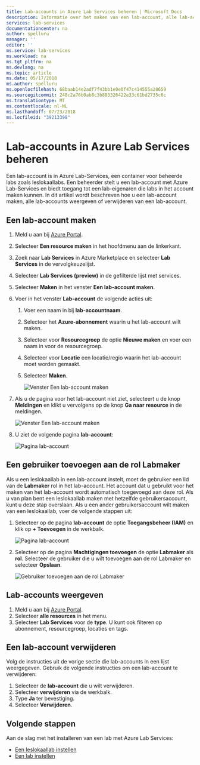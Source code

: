 ```yaml
---
title: Lab-accounts in Azure Lab Services beheren | Microsoft Docs
description: Informatie over het maken van een lab-account, alle lab-accounts weergeven of verwijderen van een lab-account in een Azure-abonnement.
services: lab-services
documentationcenter: na
author: spelluru
manager: ''
editor: ''
ms.service: lab-services
ms.workload: na
ms.tgt_pltfrm: na
ms.devlang: na
ms.topic: article
ms.date: 05/17/2018
ms.author: spelluru
ms.openlocfilehash: 68baab14e2adf7f43bb1e0e0f47c414555a28659
ms.sourcegitcommit: 248c2a76b0ab8c3b883326422e33c61bd2735c6c
ms.translationtype: MT
ms.contentlocale: nl-NL
ms.lasthandoff: 07/23/2018
ms.locfileid: "39213398"
---
```

# <a name="manage-lab-accounts-in-azure-lab-services"></a>Lab-accounts in Azure Lab Services beheren 
Een lab-account is in Azure Lab-Services, een container voor beheerde labs zoals leslokaallabs. Een beheerder stelt u een lab-account met Azure Lab-Services en biedt toegang tot een lab-eigenaren die labs in het account maken kunnen. In dit artikel wordt beschreven hoe u een lab-account maken, alle lab-accounts weergeven of verwijderen van een lab-account.

## <a name="create-a-lab-account"></a>Een lab-account maken
1. Meld u aan bij [Azure Portal](https://portal.azure.com).
2. Selecteer **Een resource maken** in het hoofdmenu aan de linkerkant.
3. Zoek naar **Lab Services** in Azure Marketplace en selecteer **Lab Services** in de vervolgkeuzelijst. 
4. Selecteer **Lab Services (preview)** in de gefilterde lijst met services. 
5. Selecteer **Maken** in het venster **Een lab-account maken**.
7. Voer in het venster **Lab-account** de volgende acties uit: 
    1. Voer een naam in bij **lab-accountnaam**. 
    2. Selecteer het **Azure-abonnement** waarin u het lab-account wilt maken.
    3. Selecteer voor **Resourcegroep** de optie **Nieuwe maken** en voer een naam in voor de resourcegroep.
    4. Selecteer voor **Locatie** een locatie/regio waarin het lab-account moet worden gemaakt. 
    5. Selecteer **Maken**. 

        ![Venster Een lab-account maken](../media/how-to-manage-lab-accounts/lab-account-settings.png)
5. Als u de pagina voor het lab-account niet ziet, selecteert u de knop **Meldingen** en klikt u vervolgens op de knop **Ga naar resource** in de meldingen. 

    ![Venster Een lab-account maken](../media/how-to-manage-lab-accounts/notification-go-to-resource.png)    
6. U ziet de volgende pagina **lab-account**:

    ![Pagina lab-account](../media/how-to-manage-lab-accounts/lab-account-page.png)

## <a name="add-a-user-to-the-lab-creator-role"></a>Een gebruiker toevoegen aan de rol Labmaker
Als u een leslokaallab in een lab-account instelt, moet de gebruiker een lid van de **Labmaker** rol in het lab-account. Het account dat u gebruikt voor het maken van het lab-account wordt automatisch toegevoegd aan deze rol. Als u van plan bent een leslokaallab maken met hetzelfde gebruikersaccount, kunt u deze stap overslaan. Als u een ander gebruikersaccount wilt maken van een leslokaallab, voer de volgende stappen uit: 

1. Selecteer op de pagina **lab-account** de optie **Toegangsbeheer (IAM)** en klik op **+ Toevoegen** in de werkbalk. 

    ![Pagina lab-account](../media/tutorial-setup-lab-account/access-control.png)
2. Selecteer op de pagina **Machtigingen toevoegen** de optie **Labmaker** als **rol**. Selecteer de gebruiker die u wilt toevoegen aan de rol Labmaker en selecteer **Opslaan**. 

    ![Gebruiker toevoegen aan de rol Labmaker](../media/tutorial-setup-lab-account/add-user-to-lab-creator-role.png)


## <a name="view-lab-accounts"></a>Lab-accounts weergeven
1. Meld u aan bij [Azure Portal](https://portal.azure.com).
2. Selecteer **alle resources** in het menu. 
3. Selecteer **Lab Services** voor de **type**. 
    U kunt ook filteren op abonnement, resourcegroep, locaties en tags. 

## <a name="delete-a-lab-account"></a>Een lab-account verwijderen
Volg de instructies uit de vorige sectie die lab-accounts in een lijst weergegeven. Gebruik de volgende instructies om een lab-account te verwijderen: 

1. Selecteer de **lab-account** die u wilt verwijderen. 
2. Selecteer **verwijderen** via de werkbalk. 
3. Type **Ja** ter bevestiging.
4. Selecteer **Verwijderen**. 

## <a name="next-steps"></a>Volgende stappen
Aan de slag met het installeren van een lab met Azure Lab Services:

- [Een leslokaallab instellen](tutorial-setup-classroom-lab.md)
- [Een lab instellen](../tutorial-create-custom-lab.md)
